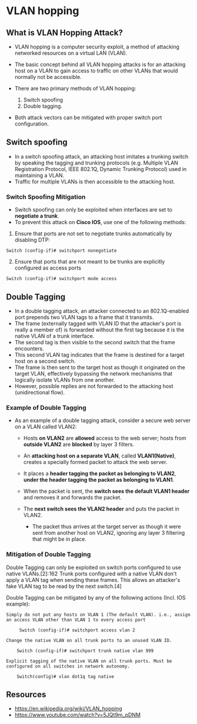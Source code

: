# VLAN hopping

## What is VLAN Hopping Attack?

- VLAN hopping is a computer security exploit, a method of attacking networked resources on a virtual LAN (VLAN). 
- The basic concept behind all VLAN hopping attacks is for an attacking host on a VLAN to gain access to traffic on other VLANs that would normally not be accessible. 
- There are two primary methods of VLAN hopping: 
 
    1. Switch spoofing
    2. Double tagging. 
   
- Both attack vectors can be mitigated with proper switch port configuration.

## Switch spoofing

- In a switch spoofing attack, an attacking host imitates a trunking switch by speaking the tagging and trunking protocols (e.g. Multiple VLAN Registration Protocol, IEEE 802.1Q, Dynamic Trunking Protocol) used in maintaining a VLAN. 
- Traffic for multiple VLANs is then accessible to the attacking host.

### Switch Spoofing Mitigation

- Switch spoofing can only be exploited when interfaces are set to **negotiate a trunk**. 
- To prevent this attack on **Cisco IOS**, use one of the following methods:

1. Ensure that ports are not set to negotiate trunks automatically by disabling DTP:

```
Switch (config-if)# switchport nonegotiate
```

2. Ensure that ports that are not meant to be trunks are explicitly configured as access ports

```
Switch (config-if)# switchport mode access
```

## Double Tagging

- In a double tagging attack, an attacker connected to an 802.1Q-enabled port prepends two VLAN tags to a frame that it transmits. 
- The frame (externally tagged with VLAN ID that the attacker's port is really a member of) is forwarded without the first tag because it is the native VLAN of a trunk interface. 
- The second tag is then visible to the second switch that the frame encounters. 
- This second VLAN tag indicates that the frame is destined for a target host on a second switch. 
- The frame is then sent to the target host as though it originated on the target VLAN, effectively bypassing the network mechanisms that logically isolate VLANs from one another.
- However, possible replies are not forwarded to the attacking host (unidirectional flow). 

### Example of Double Tagging

- As an example of a double tagging attack, consider a secure web server on a VLAN called VLAN2: 

    - Hosts **on VLAN2** are **allowed** access to the web server; hosts from **outside VLAN2** are **blocked** by layer 3 filters. 
    - An **attacking host on a separate VLAN**, called **VLAN1(Native)**, creates a specially formed packet to attack the web server. 
    - It places a **header tagging the packet as belonging to VLAN2**, **under the header tagging the packet as belonging to VLAN1**. 
    - When the packet is sent, the **switch sees the default VLAN1 header** and removes it and forwards the packet. 
    - The **next switch sees the VLAN2 header** and puts the packet in VLAN2. 
    
        - The packet thus arrives at the target server as though it were sent from another host on VLAN2, ignoring any layer 3 filtering that might be in place.

### Mitigation of Double Tagging

Double Tagging can only be exploited on switch ports configured to use native VLANs.[2]: 162  Trunk ports configured with a native VLAN don't apply a VLAN tag when sending these frames. This allows an attacker's fake VLAN tag to be read by the next switch.[4]

Double Tagging can be mitigated by any of the following actions (Incl. IOS example):

    Simply do not put any hosts on VLAN 1 (The default VLAN). i.e., assign an access VLAN other than VLAN 1 to every access port

         Switch (config-if)# switchport access vlan 2

    Change the native VLAN on all trunk ports to an unused VLAN ID.

        Switch (config-if)# switchport trunk native vlan 999

    Explicit tagging of the native VLAN on all trunk ports. Must be configured on all switches in network autonomy.

        Switch(config)# vlan dot1q tag native

## Resources

- https://en.wikipedia.org/wiki/VLAN_hopping
- https://www.youtube.com/watch?v=5JQt9m_pDNM

